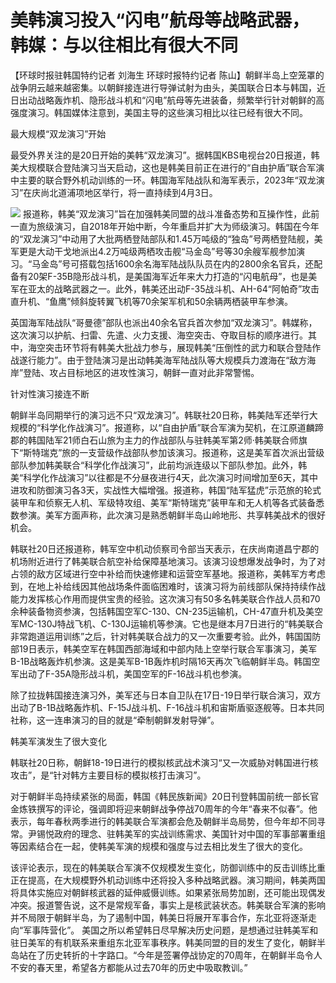 # 美韩演习投入“闪电”航母等战略武器，韩媒：与以往相比有很大不同

【环球时报驻韩国特约记者 刘海生 环球时报特约记者
陈山】朝鲜半岛上空笼罩的战争阴云越来越密集。以朝鲜接连进行导弹试射为由头，美国联合日本与韩国，近日出动战略轰炸机、隐形战斗机和“闪电”航母等先进装备，频繁举行针对朝鲜的高强度演习。韩国媒体注意到，美国主导的这些演习相比以往已经有很大不同。

最大规模“双龙演习”开始

最受外界关注的是20日开始的美韩“双龙演习”。据韩国KBS电视台20日报道，韩美大规模联合登陆演习当天启动，这也是韩美目前正在进行的“自由护盾”联合军演中主要的联合野外机动训练的一环。韩国海军陆战队和海军表示，2023年“双龙演习”在庆尚北道浦项地区举行，将一直持续到4月3日。

![](https://inews.gtimg.com/om_bt/O4g6bs_f-Ut-oxTZ-ob7fDDZ_Qvt7Bf6p-2NyKDGQiuJAAA/1000)
报道称，韩美“双龙演习”旨在加强韩美同盟的战斗准备态势和互操作性，此前一直为旅级演习，自2018年开始中断，今年重启并扩大为师级演习。韩国在今年的“双龙演习”中动用了大批两栖登陆部队和1.45万吨级的“独岛”号两栖登陆舰，美军更是大动干戈地派出4.2万吨级两栖攻击舰“马金岛”号等30余艘军舰参加演习。“马金岛”号可搭载包括1600余名海军陆战队队员在内的2800余名官兵，还配备有20架F-35B隐形战斗机，是美国海军近年来大力打造的“闪电航母”，也是美军在亚太的战略武器之一。此外，韩美还出动F-35战斗机、AH-64“阿帕奇”攻击直升机、“鱼鹰”倾斜旋转翼飞机等70余架军机和50余辆两栖装甲车参演。

英国海军陆战队“哥曼德”部队也派出40余名官兵首次参加“双龙演习”。韩媒称，这次演习以护航、扫雷、先遣、火力支援、海空突击、夺取目标的顺序进行。其中，海空突击环节将有韩美大批战力参与，展现韩美“压倒性的武力和联合登陆作战遂行能力”。由于登陆演习是出动韩美海军陆战队等大规模兵力渡海在“敌方海岸”登陆、攻占目标地区的进攻性演习，朝鲜一直对此非常警惕。

针对性演习接连不断

朝鲜半岛同期举行的演习远不只“双龙演习”。韩联社20日称，韩美陆军还举行大规模的“科学化作战演习”。报道称，以“自由护盾”联合军演为契机，在江原道麟蹄郡的韩国陆军21师白石山旅为主力的作战部队与驻韩美军第2师·韩美联合师旗下“斯特瑞克”旅的一支营级作战部队参加该演习。报道称，这是美军首次派出营级部队参加韩美联合“科学化作战演习”，此前均派连级以下部队参加。此外，韩美“科学化作战演习”以往都是不分昼夜进行4天，此次演习时间增加至6天，其中进攻和防御演习各3天，实战性大幅增强。报道称，韩国“陆军猛虎”示范旅的轮式装甲车和侦察无人机、军级特攻组、美军“斯特瑞克”装甲车和无人机等各式装备悉数参演。美军方面声称，此次演习是熟悉朝鲜半岛山岭地形、共享韩美战术的很好机会。

韩联社20日还报道称，韩军空中机动侦察司令部当天表示，在庆尚南道昌宁郡的机场附近进行了韩美联合航空补给保障基地演习。该演习设想爆发战争时，为了对占领的敌方区域进行空中补给而快速修建和运营空军基地。报道称，美韩军方考虑到，在地上补给线因其他战场条件面临困难时，该演习将为前线部队保持持续作战能力发挥核心作用而提供宝贵的经验。这次演习有50多名韩美联合作战人员和70余种装备物资参演，包括韩国空军C-130、CN-235运输机，CH-47直升机及美空军MC-130J特战飞机、C-130J运输机等参演。它也是继本月7日进行的“韩美联合非常跑道运用训练”之后，针对韩美联合战力的又一次重要考验。此外，韩国国防部19日表示，韩美空军在韩国西部海域和中部内陆上空举行联合军事演习，美军B-1B战略轰炸机参演。这是美军B-1B轰炸机时隔16天再次飞临朝鲜半岛。韩国空军出动了F-35A隐形战斗机，美国空军的F-16战斗机也参演。

除了拉拢韩国接连演习外，美军还与日本自卫队在17日-19日举行联合演习，双方出动了B-1B战略轰炸机、F-15J战斗机、F-16战斗机和宙斯盾驱逐舰等。日本共同社称，这一连串演习的目的就是“牵制朝鲜发射导弹”。

韩美军演发生了很大变化

韩联社20日称，朝鲜18-19日进行的模拟核武战术演习“又一次威胁对韩国进行核攻击”，是“针对韩方主要目标的模拟核打击演习”。

对于朝鲜半岛持续紧张的局面，韩国《韩民族新闻》20日刊登韩国前统一部长官金炼铁撰写的评论，强调即将迎来朝鲜战争停战70周年的今年“春来不似春”。他表示，每年春秋两季进行的韩美联合军演都会危及朝鲜半岛局势，但今年却不同寻常。尹锡悦政府的理念、驻韩美军的实战训练需求、美国针对中国的军事部署重组等因素结合在一起，使韩美军演的规模和强度与过去相比发生了很大的变化。

该评论表示，现在的韩美联合军演不仅规模发生变化，防御训练中的反击训练比重正在提高，在大规模野外机动训练中还将投入多种战略武器。演习期间，韩美两国将具体实施应对朝鲜核武器的延伸威慑训练。如果紧张局势加剧，还可能出现偶发冲突。报道警告说，这不是常规军备，事实上是核武装状态。韩美联合军演的影响并不局限于朝鲜半岛，为了遏制中国，韩美日将展开军事合作，东北亚将逐渐走向“军事阵营化”。
美国之所以希望韩日尽早解决历史问题，是想通过驻韩美军和驻日美军的有机联系来重组东北亚军事秩序。韩美同盟的目的发生了变化，朝鲜半岛站在了历史转折的十字路口。“今年是签署停战协定的70周年，在朝鲜半岛令人不安的春天里，希望各方都能从过去70年的历史中吸取教训。”

